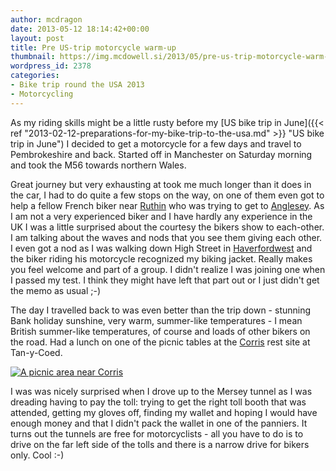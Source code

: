 ```yaml
---
author: mcdragon
date: 2013-05-12 18:14:42+00:00
layout: post
title: Pre US-trip motorcycle warm-up
thumbnail: https://img.mcdowell.si/2013/05/pre-us-trip-motorcycle-warm-up.png
wordpress_id: 2378
categories:
- Bike trip round the USA 2013
- Motorcycling
---
```


As my riding skills might be a little rusty before my [US bike trip in June]({{< ref "2013-02-12-preparations-for-my-bike-trip-to-the-usa.md" >}} "US bike trip in June") I decided to get a motorcycle for a few days and travel to Pembrokeshire and back. Started off in Manchester on Saturday morning and took the M56 towards northern Wales.

Great journey but very exhausting at took me much longer than it does in the car, I had to do quite a few stops on the way, on one of them even got to help a fellow French biker near [Ruthin](https://en.wikipedia.org/wiki/Ruthin) who was trying to get to [Anglesey](https://en.wikipedia.org/wiki/Anglesey). As I am not a very experienced biker and I have hardly any experience in the UK I was a little surprised about the courtesy the bikers show to each-other. I am talking about the waves and nods that you see them giving each other. I even got a nod as I was walking down High Street in [Haverfordwest](https://en.wikipedia.org/wiki/Haverfordwest) and the biker riding his motorcycle recognized my biking jacket. Really makes you feel welcome and part of a group. I didn't realize I was joining one when I passed my test. I think they might have left that part out or I just didn't get the memo as usual ;-)

The day I travelled back to was even better than the trip down - stunning Bank holiday sunshine, very warm, summer-like temperatures - I mean British summer-like temperatures, of course and loads of other bikers on the road. Had a lunch on one of the picnic tables at the [Corris](https://en.wikipedia.org/wiki/Corris) rest site at Tan-y-Coed.

[![A picnic area near Corris](https://img.mcdowell.si/2013/05/Tan-y-coed-1.jpg)](https://img.mcdowell.si/2013/05/Tan-y-coed.jpg "A picnic area near Corris")

I was was nicely surprised when I drove up to the Mersey tunnel as I was dreading having to pay the toll: trying to get the right toll booth that was attended, getting my gloves off, finding my wallet and hoping I would have enough money and that I didn't pack the wallet in one of the panniers. It turns out the tunnels are free for motorcyclists - all you have to do is to drive on the far left side of the tolls and there is a narrow drive for bikers only. Cool :-)

